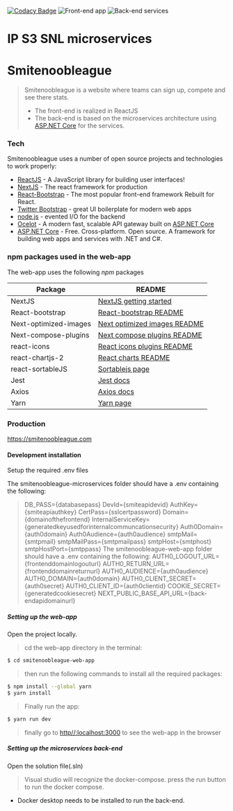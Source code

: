 [![Codacy Badge](https://app.codacy.com/project/badge/Grade/23de5418d4e049c1bab35d91aedc7c3a)](https://www.codacy.com?utm_source=github.com&amp;utm_medium=referral&amp;utm_content=kevinbevers/ip-s3-snl-microservices&amp;utm_campaign=Badge_Grade)
![Front-end app](https://github.com/kevinbevers/ip-s3-snl-microservices/workflows/Front-end%20Node.js%20CI/badge.svg)
![Back-end services](https://github.com/kevinbevers/ip-s3-snl-microservices/workflows/Back-end%20.NET%20Core%20CI/badge.svg)

# IP S3 SNL microservices
# Smitenoobleague 
>Smitenoobleague is a website where teams can sign up, compete and see there stats.
> - The front-end is realized in ReactJS
> - The back-end is based on the microservices architecture using [ASP.NET Core] for the services.

### Tech

Smitenoobleague uses a number of open source projects and technologies to work properly:

* [ReactJS] - A JavaScript library for building user interfaces!
* [NextJS] - The react framework for production
* [React-Bootstrap] - The most popular front-end framework Rebuilt for React.
* [Twitter Bootstrap] - great UI boilerplate for modern web apps
* [node.js] - evented I/O for the backend
* [Ocelot] - A modern fast, scalable API gateway built on [ASP.NET Core]
* [ASP.NET Core] - Free. Cross-platform. Open source. A framework for building web apps and services with .NET and C#.

### npm packages used in the web-app

The web-app uses the following *npm* packages

| Package | README |
| ------ | ------ |
| NextJS | [NextJS getting started][NextJSDoc] |
| React-bootstrap | [React-bootstrap README][React-bootstrapDoc] |
| Next-optimized-images | [Next optimized images README][NextOptDoc] |
| Next-compose-plugins | [Next compose plugins README][NextComDoc] |
| react-icons | [React icons plugins README][ReactIconDoc] |
| react-chartjs-2 | [React charts README][ReactChartDoc] |
| react-sortableJS | [Sortablejs page][SortableDoc]|
| Jest| [Jest docs][JestDoc]|
| Axios| [Axios docs][AxiosDoc]|
| Yarn| [Yarn page][YarnDoc]|


### Production
https://smitenoobleague.com
#### Development installation
Setup the required .env files

The smitenoobleague-microservices folder should have a .env containing the following:
>DB_PASS={databasepass}
>DevId={smiteapidevid}
>AuthKey={smiteapiauthkey}
>CertPass={sslcertpassword}
>Domain={domainofthefrontend}
>InternalServiceKey={generatedkeyusedforinternalcommuncationsecurity}
>Auth0Domain={auth0domain}
>Auth0Audience={auth0audience}
>smtpMail={smtpmail}
>smtpMailPass={smtpmailpass}
>smtpHost={smtphost}
>smtpHostPort={smtppass}
The smitenoobleague-web-app folder should have a .env containing the following:
AUTH0_LOGOUT_URL={frontenddomainlogouturl}
AUTH0_RETURN_URL={frontenddomainreturnurl}
AUTH0_AUDIENCE={auth0audience}
AUTH0_DOMAIN={auth0domain}
AUTH0_CLIENT_SECRET={auth0secret}
AUTH0_CLIENT_ID={auth0clientid}
COOKIE_SECRET={generatedcookiesecret}
NEXT_PUBLIC_BASE_API_URL={back-endapidomainurl}
##### Setting up the web-app
Open the project locally.
>cd the web-app directory in the terminal:
```bash
$ cd smitenoobleague-web-app
```
>then run the following commands to install all the required packages:
```bash
$ npm install --global yarn
$ yarn install

```
>Finally run the app:
```bash
$ yarn run dev
```
>finally go to [http//:localhost:3000][localhost] to see the web-app in the browser

##### Setting up the microservices back-end
Open the solution file(.sln)
>Visual studio will recognize the docker-compose.
>press the run button to run the docker compose.
* Docker desktop needs to be installed to run the back-end.

[//]: # (These are reference links used in the body of this note and get stripped out when the markdown processor does its job. There is no need to format nicely because it shouldn't be seen. Thanks SO - http://stackoverflow.com/questions/4823468/store-comments-in-markdown-syntax)

   [ASP.NET Core]: <https://docs.microsoft.com/en-us/aspnet/core/?view=aspnetcore-3.1>
   [node.js]: <http://nodejs.org>
   [Twitter Bootstrap]: <http://twitter.github.com/bootstrap/>
   [ReactJS]: <https://reactjs.org/>
   [NextJS]: <https://nextjs.org/>
   [React-Bootstrap]: <https://react-bootstrap.github.io/>
   [Ocelot]: <https://threemammals.com/ocelot>
   [localhost]: <http://localhost:3000>

   [NextJSDoc]: <https://nextjs.org/docs/getting-started>
   [React-bootstrapDoc]: <https://github.com/react-bootstrap/react-bootstrap/blob/master/README.md>
   [NextOptDoc]: <https://github.com/cyrilwanner/next-optimized-images/blob/master/README.md>
   [NextComDoc]: <https://github.com/cyrilwanner/next-compose-plugins/blob/master/README.md>
   [ReactIconDoc]: <https://github.com/react-icons/react-icons/blob/master/README.md>
   [ReactChartDoc]: <https://github.com/jerairrest/react-chartjs-2/blob/master/README.md>
   [SortableDoc]: <https://github.com/SortableJS/react-sortablejs/blob/master/README.md/>
   [JestDoc]: <https://jestjs.io/>
   [AxiosDoc]: <https://github.com/axios/axios/blob/master/README.md>
   [YarnDoc]: <https://yarnpkg.com/>

